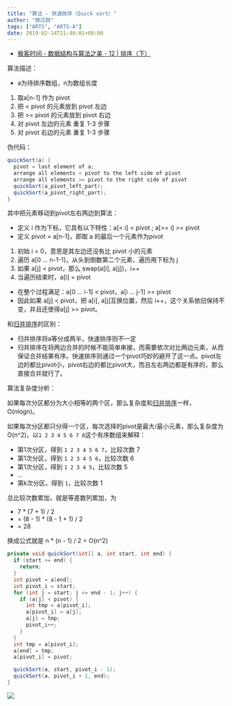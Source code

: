 ```yaml
---
title: "算法 - 快速排序（Quick sort）"
author: "颇忒脱"
tags: ["ARTS", "ARTS-A"]
date: 2019-02-14T21:40:01+08:00
---
```


<!--more-->

* [极客时间 - 数据结构与算法之美 - 12 | 排序（下）][1]


算法描述：

* a为待排序数组，n为数组长度

1. 取a[n-1] 作为 pivot
1. 把 < pivot 的元素放到 pivot 左边
1. 把 >= pivot 的元素放到 pivot 右边
1. 对 pivot 左边的元素 重复 1-3 步骤
1. 对 pivot 右边的元素 重复 1-3 步骤

伪代码：

```java
quickSort(a) {
  pivot = last element of a;
  arrange all elements < pivot to the left side of pivot
  arrange all elements >= pivot to the right side of pivot
  quickSort(a_pivot_left_part);
  quickSort(a_pivot_right_part);
}
```

其中把元素移动到pivot左右两边到算法：

* 定义 i 作为下标，它具有以下特性：a[< i] < pivot ; a[>= i] >= pivot
* 定义 pivot = a[n-1]，即取 a 的最后一个元素作为pivot

1. 初始 i = 0，意思是其左边还没有比 pivot 小的元素
1. 遍历 a[0 ... n-1-1]，从头到倒数第二个元素，遍历用下标为 j
1. 如果 a[j] < pivot，那么 swap(a[i], a[j])，i++
1. 当遍历结束时，a[i] = pivot

* 在整个过程满足：a[0 ... i-1] < pivot，a[i ... j-1] >= pivot
* 因此如果 a[j] < pivot，把 a[i], a[j]互换位置，然后 i++，这个关系依旧保持不变，并且还使得a[j] >= pivot。

和[归并排序][merge-sort]的区别：

* 归并排序将a等分成两半，快速排序则不一定
* 归并排序在将两边合并的时候不能简单串接，而需要依次对比两边元素，从而保证合并结果有序。快速排序则通过一个pivot巧妙的避开了这一点。pivot左边的都比pivot小，pivot右边的都比pivot大，而且左右两边都是有序的，那么直接合并就行了。

算法复杂度分析：

如果每次分区都分为大小相等的两个区，那么复杂度和[归并排序][merge-sort]一样，O(nlogn)。

如果每次分区都只分得一个区，每次选择的pivot是最大/最小元素，那么复杂度为O(n^2)，以`1 2 3 4 5 6 7 8`这个有序数组来解释：

* 第1次分区，得到 `1 2 3 4 5 6 7`，比较次数 7
* 第1次分区，得到 `1 2 3 4 5 6`，比较次数 6
* 第1次分区，得到 `1 2 3 4 5`，比较次数 5
* ...
* 第k次分区，得到 `1`，比较次数 1

总比较次数累加，就是等差数列累加，为

* 7 * (7 + 1) / 2 
* = (8 - 1) * (8 - 1 + 1) / 2
* = 28

换成公式就是 n * (n - 1) / 2 = O(n^2)

```java
private void quickSort(int[] a, int start, int end) {
  if (start >= end) {
    return;
  }
  int pivot = a[end];
  int pivot_i = start;
  for (int j = start; j <= end - 1; j++) {
    if (a[j] < pivot) {
      int tmp = a[pivot_i];
      a[pivot_i] = a[j];
      a[j] = tmp;
      pivot_i++;
    }
  }
  int tmp = a[pivot_i];
  a[end] = tmp;
  a[pivot_i] = pivot;

  quickSort(a, start, pivot_i - 1);
  quickSort(a, pivot_i + 1, end);
}
```

![](../sort/quick-sort.png)

[1]: https://time.geekbang.org/column/article/41913
[merge-sort]: ../merge-sort